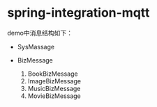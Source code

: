 # spring-integration-mqtt


demo中消息结构如下：

- SysMassage

- BizMessage
    1. BookBizMessage
    2. ImageBizMessage
    3. MusicBizMessage
    4. MovieBizMessage

